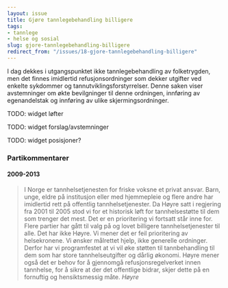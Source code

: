```yaml
---
layout: issue
title: Gjøre tannlegebehandling billigere
tags:
- tannlege
- helse og sosial
slug: gjore-tannlegebehandling-billigere
redirect_from: "/issues/18-gjore-tannlegebehandling-billigere"
---
```


I dag dekkes i utgangspunktet ikke tannlegebehandling av folketrygden, men det finnes imidlertid refusjonsordninger som dekker utgifter ved enkelte sykdommer og tannutviklingsforstyrrelser. Denne saken viser avstemninger om økte bevilgninger til denne ordningen, innføring av egenandelstak og innføring av ulike skjermingsordninger.

TODO: widget løfter

TODO: widget forslag/avstemninger

TODO: widget posisjoner?

### Partikommentarer

#### 2009-2013


> I Norge er tannhelsetjenesten for friske voksne et privat ansvar. Barn, unge, eldre på institusjon eller med hjemmepleie og flere andre har imidlertid rett på offentlig tannhelsetjenester. Da Høyre satt i regjering fra 2001 til 2005 stod vi for et historisk løft for tannhelsestøtte til dem som trenger det mest. Det er en prioritering vi fortsatt står inne for.
> Flere partier har gått til valg på og lovet billigere tannhelsetjenester til alle. Det har ikke Høyre. Vi mener det er feil prioritering av helsekronene. Vi ønsker målrettet hjelp, ikke generelle ordninger. Derfor har vi programfestet at vi vil øke støtten til tannbehandling til dem som har store tannhelseutgifter og dårlig økonomi. Høyre mener også det er behov for å gjennomgå refusjonsregelverket innen tannhelse, for å sikre at der det offentlige bidrar, skjer dette på en fornuftig og hensiktsmessig måte.
> <cite>Høyre</cite>


